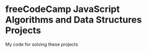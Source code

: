 # freeCodeCamp JavaScript Algorithms and Data Structures Projects
My code for solving these projects
